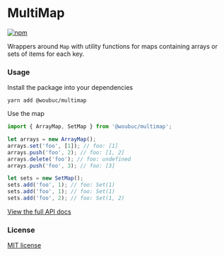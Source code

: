 # MultiMap

[![npm](https://img.shields.io/npm/v/@woubuc/multimap)](https://www.npmjs.com/package/@woubuc/multimap)

Wrappers around `Map` with utility functions for maps containing arrays or sets of items for each key.

### Usage
Install the package into your dependencies
```
yarn add @woubuc/multimap
```

Use the map
```typescript
import { ArrayMap, SetMap } from '@woubuc/multimap';

let arrays = new ArrayMap();
arrays.set('foo', [1]); // foo: [1]
arrays.push('foo', 2); // foo: [1, 2]
arrays.delete('foo'); // foo: undefined
arrays.push('foo', 3); // foo: [3]

let sets = new SetMap();
sets.add('foo', 1); // foo: Set(1)
sets.add('foo', 1); // foo: Set(1)
sets.add('foo', 2); // foo: Set(1, 2)
```

[View the full API docs](http://multimap.woubuc.be/modules.html)

### License
[MIT license](./LICENSE)
